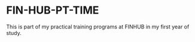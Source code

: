 # FIN-HUB-PT-TIME
This is part of my practical training programs at FINHUB in my first year  of study.

